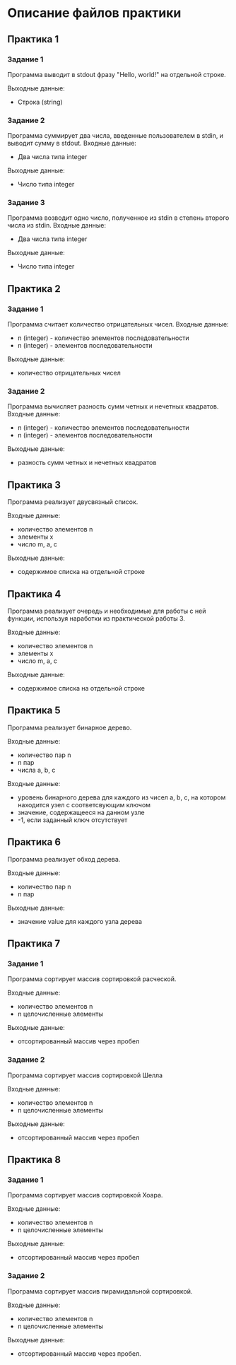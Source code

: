 

# Описание файлов практики

## Практика 1 

### Задание 1

Программа выводит в stdout фразу "Hello, world!" на отдельной строке.

Выходные данные:
* Строка (string)

### Задание 2
Программа суммирует два числа, введенные пользователем в stdin, и выводит сумму в stdout.
Входные данные:
* Два числа типа integer

Выходные данные:
* Число типа integer

### Задание 3
Программа возводит одно число, полученное из stdin в степень второго числа из stdin.
Входные данные:
* Два числа типа integer

Выходные данные:
* Число типа integer

## Практика 2

### Задание 1

Программа считает количество отрицательных чисел.
Входные данные:
* n (integer) - количество элементов последовательности
* n (integer) - элементов последовательности

Выходные данные:
* количество отрицательных чисел

### Задание 2

Программа вычисляет разность сумм четных и нечетных квадратов.
Входные данные:
* n (integer) - количество элементов последовательности
* n (integer) - элементов последовательности

Выходные данные:
* разность сумм четных и нечетных квадратов

## Практика 3

Программа реализует двусвязный список. 

Входные данные: 
* количество элементов n 
* элементы x 
* число m, a, c
 
Выходные данные: 
* содержимое списка на отдельной строке

## Практика 4

Программа реализует очередь и необходимые для работы с ней функции, используя наработки из практической работы 3.
 
Входные данные: 
* количество элементов n 
* элементы x 
* число m, a, c 

Выходные данные: 
* содержимое списка на отдельной строке

## Практика 5

Программа реализует бинарное дерево.
 
Входные данные: 
* количество пар n 
* n пар 
* числа a, b, c
 
Входные данные: 
* уровень бинарного дерева для каждого из чисел a, b, c, на котором находится узел с соответсвующим ключом 
* значение, содержащееся на данном узле 
* -1, если заданный ключ отсутствует

## Практика 6

Программа реализует обход дерева. 

Входные данные: 
* количество пар n 
* n пар
 
Выходные данные: 
* значение value для каждого узла дерева

## Практика 7

### Задание 1

Программа сортирует массив сортировкой расческой.
 
Входные данные: 
* количество элементов n 
* n целочисленные элементы
 
Выходные данные: 
* отсортированный массив через пробел
 
### Задание 2 

Программа сортирует массив сортировкой Шелла 

Входные данные: 
* количество элементов n 
* n целочисленные элементы 

Выходные данные: 
* отсортированный массив через пробел

## Практика 8

### Задание 1

Программа сортирует массив сортировкой Хоара. 

Входные данные: 
* количество элементов n 
* n целочисленные элементы 

Выходные данные: 
* отсортированный массив через пробел 

### Задание 2 

Программа сортирует массив пирамидальной сортировкой. 

Входные данные: 
* количество элементов n 
* n целочисленные элементы 

Выходные данные: 
* отсортированный массив через пробел.      
